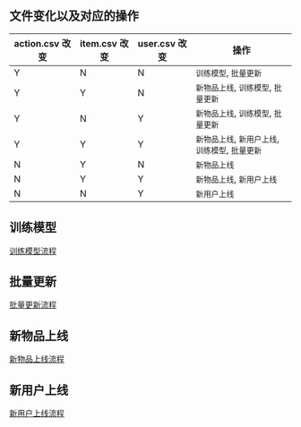
## 文件变化以及对应的操作
|action.csv 改变 |item.csv 改变 | user.csv 改变| 操作 |
--- | --- | --- | ---
|Y|N|N| `训练模型`, `批量更新` |
|Y|Y|N| `新物品上线`, `训练模型`, `批量更新` |
|Y|N|Y| `新物品上线`, `训练模型`, `批量更新` |
|Y|Y|Y| `新物品上线`, `新用户上线`, `训练模型`, `批量更新` |
|N|Y|N| `新物品上线` |
|N|Y|Y| `新物品上线`, `新用户上线` |
|N|N|Y| `新用户上线` |

## 训练模型
[训练模型流程](train-model.md)

## 批量更新
[批量更新流程](./action-new.md)

## 新物品上线
[新物品上线流程](item-new.md)

## 新用户上线
[新用户上线流程](user-new.md)
